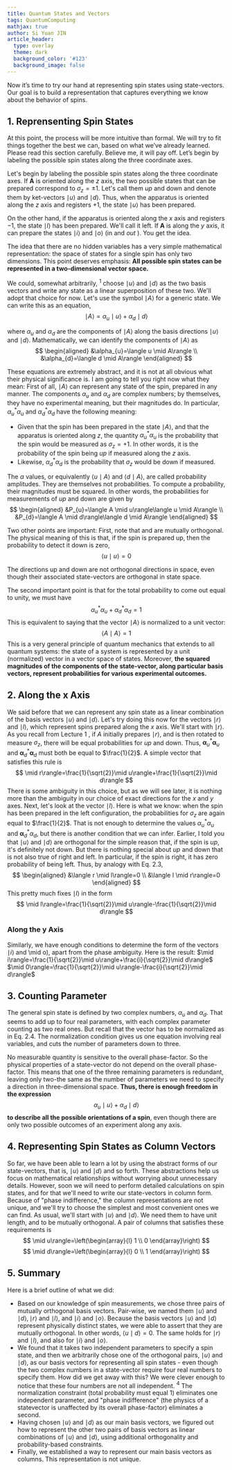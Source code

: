 ```yaml
---
title: Quantum States and Vectors
tags: QuantumComputing
mathjax: true
author: Si Yuan JIN
article_header:
  type: overlay
  theme: dark
  background_color: '#123'
  background_image: false
---
```

Now it’s time to try our hand at representing spin states using state-vectors. Our goal is to build a representation that captures everything we know about the behavior of spins. 

## 1. Reprensenting Spin States
At this point, the process will be more intuitive than formal. We will try to fit things together the best we can, based on what we’ve already learned. Please read this section carefully. Believe me, it will pay off. Let’s begin by labeling the possible spin states along the three coordinate axes.


Let's begin by labeling the possible spin states along the three coordinate axes. If $\boldsymbol{A}$ is oriented along the $z$ axis, the two possible states that can be prepared correspond to $\sigma_{z}=\pm 1$. Let's call them $u p$ and down and denote them by ket-vectors $\mid u\rangle$ and $\mid d\rangle$. Thus, when the apparatus is oriented along the $z$ axis and registers $+1$, the state $\mid u\rangle$ has been prepared.

On the other hand, if the apparatus is oriented along the $x$ axis and registers $-1$, the state $\mid l\rangle$ has been prepared. We'll call it left. If $\boldsymbol{A}$ is along the $y$ axis, it can prepare the states $\mid i\rangle$ and $\mid o\rangle$ (in and $o u t$ ). You get the idea.

The idea that there are no hidden variables has a very simple mathematical representation: the space of states for a single spin has only two dimensions. This point deserves emphasis:
**All possible spin states can be represented in a two-dimensional vector space.**

We could, somewhat arbitrarily, ${ }^{1}$ choose $\mid u\rangle$ and $\mid d\rangle$ as the two basis vectors and write any state as a linear superposition of these two. We'll adopt that choice for now. Let's use the symbol $\mid A\rangle$ for a generic state. We can write this as an equation,
$$
\mid A\rangle=\alpha_{u}\mid u\rangle+\alpha_{d}\mid d\rangle
$$

where $\alpha_{u}$ and $\alpha_{d}$ are the components of $\mid A\rangle$ along the basis directions $\mid u\rangle$
and $\mid d\rangle$. Mathematically, we can identify the components of $\mid A\rangle$ as
$$
\begin{aligned}
&\alpha_{u}=\langle u \mid A\rangle \\
&\alpha_{d}=\langle d \mid A\rangle
\end{aligned}
$$

These equations are extremely abstract, and it is not at all obvious what their physical significance is. I am going to tell you right now what they mean: First of all, $\mid A\rangle$ can represent any state of the spin, prepared in any manner. The components $\alpha_{u}$ and $\alpha_{d}$ are complex numbers; by themselves, they have no experimental meaning, but their magnitudes do. In particular, $\alpha_{u}^{*} \alpha_{u}$ and $\alpha_{d}^{*} \alpha_{d}$ have the following meaning:
- Given that the spin has been prepared in the state $\mid A\rangle$, and that the apparatus is oriented along $z$, the quantity $\alpha_{u}^{*} \alpha_{u}$ is the probability that the spin would be measured as $\sigma_{z}=+1$. In other words, it is the probability of the spin being $u p$ if measured along the $z$ axis.
- Likewise, $\alpha_{d}^{*} \alpha_{d}$ is the probability that $\sigma_{z}$ would be down if measured.

The $\alpha$ values, or equivalently $\langle u \mid A\rangle$ and $\langle d \mid A\rangle$, are called probability amplitudes. They are themselves not probabilities. To compute a probability, their magnitudes must be squared. In other words, the probabilities for measurements of $u p$ and down are given by
$$
\begin{aligned}
&P_{u}=\langle A \mid u\rangle\langle u \mid A\rangle \\
&P_{d}=\langle A \mid d\rangle\langle d \mid A\rangle
\end{aligned}
$$

Two other points are important: First, note that and are mutually orthogonal. The physical meaning of this is that, if the spin is prepared up, then the probability to detect it down is zero,
$$\langle u  \mid u\rangle=0$$

The directions up and down are not orthogonal directions in space, even though their associated state-vectors are orthogonal in state space.

The second important point is that for the total probability to come out equal to unity, we must have
$$
\alpha_{u}^{*} \alpha_{u}+\alpha_{d}^{*} \alpha_{d}=1
$$
This is equivalent to saying that the vector $\mid A\rangle$ is normalized to a unit vector:
$$
\langle A \mid A\rangle=1
$$
This is a very general principle of quantum mechanics that extends to all quantum systems: the state of a system is represented by a unit (normalized) vector in a vector space of states. Moreover, **the squared magnitudes of the components of the state-vector, along particular basis vectors, represent probabilities for various experimental outcomes.**

## 2. Along the x Axis
We said before that we can represent any spin state as a linear combination of the basis vectors $\mid u\rangle$ and $\mid d\rangle$. Let's try doing this now for the vectors $\mid r\rangle$ and $\mid l\rangle$, which represent spins prepared along the $x$ axis. We'll start with $\mid r\rangle$. As
you recall from Lecture 1 , if $A$ initially prepares $\mid r\rangle$, and is then rotated to measure $\sigma_{z}$, there will be equal probabilities for $u p$ and down. Thus, $\boldsymbol{\alpha}_{u}^{*} \boldsymbol{\alpha}_{u}$ and $\boldsymbol{\alpha}_{d}^{*} \boldsymbol{\alpha}_{d}$ must both be equal to $\frac{1}{2}$. A simple vector that satisfies this rule is
$$
\mid r\rangle=\frac{1}{\sqrt{2}}\mid u\rangle+\frac{1}{\sqrt{2}}\mid d\rangle
$$
There is some ambiguity in this choice, but as we will see later, it is nothing more than the ambiguity in our choice of exact directions for the $x$ and $y$ axes.
Next, let's look at the vector $\mid l\rangle$. Here is what we know: when the spin has been prepared in the left configuration, the probabilities for $\sigma_{z}$ are again equal to $\frac{1}{2}$. That is not enough to determine the values $\alpha_{u}^{*} \alpha_{u}$ and $\boldsymbol{\alpha}_{d}^{*} \alpha_{d}$, but there is another condition that we can infer. Earlier, I told you that $\mid u\rangle$ and $\mid d\rangle$ are orthogonal for the simple reason that, if the spin is $u p$, it's definitely not down. But there is nothing special about $u p$ and down that is not also true of right and left. In particular, if the spin is right, it has zero probability of being left. Thus, by analogy with Eq. 2.3,
$$
\begin{aligned}
&\langle r \mid l\rangle=0 \\
&\langle l \mid r\rangle=0
\end{aligned}
$$
This pretty much fixes $\mid l\rangle$ in the form
$$
\mid l\rangle=\frac{1}{\sqrt{2}}\mid u\rangle-\frac{1}{\sqrt{2}}\mid d\rangle
$$

### Along the y Axis

Similarly, we have enough conditions to determine the form of the vectors $\mid i\rangle$ and \mid o), apart from the phase ambiguity. Here is the result:
$\mid i\rangle=\frac{1}{\sqrt{2}}\mid u\rangle+\frac{i}{\sqrt{2}}\mid d\rangle$ $\mid 0\rangle=\frac{1}{\sqrt{2}}\mid u\rangle-\frac{i}{\sqrt{2}}\mid d\rangle$

## 3. Counting Parameter
The general spin state is defined by two complex numbers, $\alpha_{u}$ and $\alpha_{d}$. That seems
to add up to four real parameters, with each complex parameter counting as two real ones. But recall that the vector has to be normalized as in Eq. $2.4$. The normalization condition gives us one equation involving real variables, and cuts the number of parameters down to three.

No measurable quantity is sensitive to the overall phase-factor. So the physical properties of a state-vector do not depend on the overall phase-factor. This means that one of the three remaining parameters is redundant, leaving only two-the same as the number of parameters we need to specify a direction in three-dimensional space. **Thus, there is enough freedom in the expression**
$$
\alpha_{u}\mid u\rangle+\alpha_{d}\mid d\rangle
$$
**to describe all the possible orientations of a spin**, even though there are only two possible outcomes of an experiment along any axis.

## 4. Representing Spin States as Column Vectors

So far, we have been able to learn a lot by using the abstract forms of our state-vectors, that is, $\mid u\rangle$ and $\mid d\rangle$ and so forth. These abstractions help us focus on mathematical relationships without worrying about unnecessary details. However, soon we will need to perform detailed calculations on spin states, and for that we'll need to write our state-vectors in column form. Because of "phase indifference," the column representations are not unique, and we'll try to choose the simplest and most convenient ones we can find.
As usual, we'll start with $\mid u\rangle$ and $\mid d\rangle$. We need them to have unit length, and to be mutually orthogonal. A pair of columns that satisfies these requirements is
$$
\mid u\rangle=\left(\begin{array}{l}
1 \\
0
\end{array}\right)
$$
$$
\mid d\rangle=\left(\begin{array}{l}
0 \\
1
\end{array}\right)
$$

## 5. Summary
Here is a brief outline of what we did:
- Based on our knowledge of spin measurements, we chose three pairs of mutually orthogonal basis vectors. Pair-wise, we named them $\mid u\rangle$ and $\mid d\rangle,\mid r\rangle$ and $\mid l\rangle$, and $\mid i\rangle$ and $\mid o\rangle$. Because the basis vectors $\mid u\rangle$ and $\mid d\rangle$ represent physically distinct states, we were able to assert that they are mutually orthogonal. In other words, $\langle u \mid d\rangle=0$. The same holds for $\mid r\rangle$ and $\mid l\rangle$, and also for $\mid i\rangle$ and $\mid o\rangle$.
- We found that it takes two independent parameters to specify a spin state, and then we arbitrarily chose one of the orthogonal pairs, $\mid u\rangle$ and $\mid d\rangle$, as our basis vectors for representing all spin states - even though the two complex numbers in a state-vector require four real numbers to specify them. How did we get away with this? We were clever enough to notice that these four numbers are not all independent. ${ }^{4}$ The normalization constraint (total probability must equal 1) eliminates one independent parameter, and "phase indifference" (the physics of a statevector is unaffected by its overall phase-factor) eliminates a second.
- Having chosen $\mid u\rangle$ and $\mid d\rangle$ as our main basis vectors, we figured out how to represent the other two pairs of basis vectors as linear combinations of $\mid u\rangle$ and $\mid d\rangle$, using additional orthogonality and probability-based constraints.
- Finally, we established a way to represent our main basis vectors as columns. This representation is not unique. 
